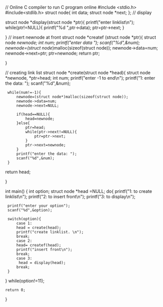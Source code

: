 // Online C compiler to run C program online
#include <stdio.h>
#include<stdlib.h>
struct node{
    int data;
    struct node *next;
};
// display

struct node *display(struct node *ptr){
    printf("enter linklist\n");
    while(ptr!=NULL){
        printf("%d ",ptr->data);
        ptr=ptr->next;
    }
    
}
// insert newnode at front
struct node *createf (struct node *ptr){
struct node *newnode;
int num;
printf("enter data ");
scanf("%d",&num);
 newnode=(struct node*)malloc(sizeof(struct node));
 newnode->data=num;
 newnode->next=ptr;
 ptr=newnode;
 return ptr;

}



// creating link list
 struct node *create(struct node *head){
     struct node *newnode, *ptr=head;
     int num;
     printf("enter -1 to end\n");
     printf("1: enter the data: ");
     scanf("%d",&num);
     
     while(num!=-1){
         newnode=(struct node*)malloc(sizeof(struct node));
         newnode->data=num;
         newnode->next=NULL;
         
         if(head==NULL){
             head=newnode;
         }else{
             ptr=head;
             while(ptr->next!=NULL){
                 ptr=ptr->next;
             }
             ptr->next=newnode;
         }
         printf("enter the data: ");
         scanf("%d",&num);
     }
 return head;
     
 }


int main() {
    int option;
 struct node *head =NULL;
 do{  printf("1: to create linklist\n");
 printf("2: to insert front\n");
 printf("3: to display\n");
 
     printf("enter your option");
     scanf("%d",&option);
     
     switch(option){
         case 1:
         head = create(head);
         printf("create linklist. \n");
         break;
         case 2:
         head= createf(head);
         printf("insert front\n");
         break;
         case 3:
          head = display(head);
         break;
     }
 }
 while(option!=11);
 

    return 0;
}
